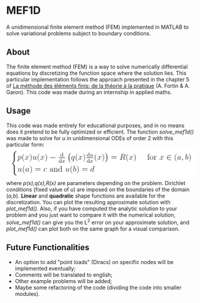 # MEF1D
A unidimensional finite element method (FEM) implemented in MATLAB to solve variational problems subject to boundary conditions.
## About
The finite element method (FEM) is a way to solve numerically differential equations by discretizing the function space where the solution lies. This particular implementation follows the approach presented in the chapter 5 of [La méthode des éléments finis: de la théorie à la pratique](https://dms.umontreal.ca/~owens/MAT6450/elfind.pdf) (A. Fortin & A. Garon). This code was made during an internship in applied maths.
## Usage
This code was made entirely for educational purposes, and in no means does it pretend to be fully optimized or efficient. The function *solve_mef1d()* was made to solve for *u* in unidimensional ODEs of order 2 with this particular form:
![Typical problem](https://github.com/paluneau/MEF1D/blob/master/problemetype.png)
where *p(x),q(x),R(x)* are parameters depending on the problem. Dirichlet conditions (fixed value of *u*) are imposed on the boundaries of the domain (*a,b*). **Linear** and **quadratic** shape functions are available for the discretization. You can plot the resulting approximate solution with *plot_mef1d()*. Also, if you have computed the analytic solution to your problem and you just want to compare it with the numerical solution, *solve_mef1d()* can give you the L<sup>2</sup> error on your approximate solution, and *plot_mef1d()* can plot both on the same graph for a visual comparison.
## Future Functionalities
* An option to add "point loads" (Diracs) on specific nodes will be implemented eventually;
* Comments will be translated to english;
* Other example problems will be added;
* Maybe some refactoring of the code (dividing the code into smaller modules).

